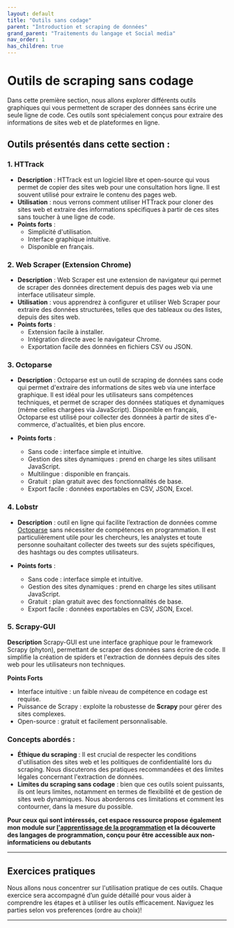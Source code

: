 ```yaml
---
layout: default
title: "Outils sans codage"
parent: "Introduction et scraping de données"
grand_parent: "Traitements du langage et Social media"
nav_order: 1
has_children: true
---
```


# Outils de scraping sans codage

Dans cette première section, nous allons explorer différents outils graphiques qui vous permettent de scraper des données sans écrire une seule ligne de code. Ces outils sont spécialement conçus pour extraire des informations de sites web et de plateformes en ligne.

## Outils présentés dans cette section :

### 1. **HTTrack**
- **Description** : HTTrack est un logiciel libre et open-source qui vous permet de copier des sites web pour une consultation hors ligne. Il est souvent utilisé pour extraire le contenu des pages web.
- **Utilisation** : nous verrons comment utiliser HTTrack pour cloner des sites web et extraire des informations spécifiques à partir de ces sites sans toucher à une ligne de code.
- **Points forts** :
  - Simplicité d'utilisation.
  - Interface graphique intuitive.
  - Disponible en français.

### 2. **Web Scraper (Extension Chrome)**
- **Description** : Web Scraper est une extension de navigateur qui permet de scraper des données directement depuis des pages web via une interface utilisateur simple.
- **Utilisation** : vous apprendrez à configurer et utiliser Web Scraper pour extraire des données structurées, telles que des tableaux ou des listes, depuis des sites web.
- **Points forts** :
  - Extension facile à installer.
  - Intégration directe avec le navigateur Chrome.
  - Exportation facile des données en fichiers CSV ou JSON.

### 3. **Octoparse**
- **Description** : Octoparse est un outil de scraping de données sans code qui permet d'extraire des informations de sites web via une interface graphique. Il est idéal pour les utilisateurs sans compétences techniques, et permet de scraper des données statiques et dynamiques (même celles chargées via JavaScript). Disponible en français, Octoparse est utilisé pour collecter des données à partir de sites d'e-commerce, d'actualités, et bien plus encore.

- **Points forts** :
  - Sans code : interface simple et intuitive.
  - Gestion des sites dynamiques : prend en charge les sites utilisant JavaScript.
  - Multilingue : disponible en français.
  - Gratuit : plan gratuit avec des fonctionnalités de base.
  - Export facile : données exportables en CSV, JSON, Excel.
  
### 4. **Lobstr**

- **Description** : outil en ligne qui facilite l’extraction de données comme [Octoparse](#3-octoparse) sans nécessiter de compétences en programmation. Il est particulièrement utile pour les chercheurs, les analystes et toute personne souhaitant collecter des tweets sur des sujets spécifiques, des hashtags ou des comptes utilisateurs.

- **Points forts** :
  - Sans code : interface simple et intuitive.
  - Gestion des sites dynamiques : prend en charge les sites utilisant JavaScript.
  - Gratuit : plan gratuit avec des fonctionnalités de base.
  - Export facile : données exportables en CSV, JSON, Excel.

### 5. Scrapy-GUI
 **Description** Scrapy-GUI est une interface graphique pour le framework Scrapy (phyton), permettant de scraper des données sans écrire de code. Il simplifie la création de spiders et l'extraction de données depuis des sites web pour les utilisateurs non techniques.

**Points Forts**
- Interface intuitive : un faible niveau de compétence en codage est requise.
- Puissance de Scrapy : exploite la robustesse de **Scrapy** pour gérer des sites complexes.
- Open-source : gratuit et facilement personnalisable.
  
### Concepts abordés :

- **Éthique du scraping** : Il est crucial de respecter les conditions d'utilisation des sites web et les politiques de confidentialité lors du scraping. Nous discuterons des pratiques recommandées et des limites légales concernant l'extraction de données.
- **Limites du scraping sans codage** : bien que ces outils soient puissants, ils ont leurs limites, notamment en termes de flexibilité et de gestion de sites web dynamiques. Nous aborderons ces limitations et comment les contourner, dans la mesure du possible.

**Pour ceux qui sont intéressés, cet espace ressource propose également mon module sur [l'apprentissage de la programmation](https://ressources.mkante.ml/programming/apprendre-programmer.html) et la découverte des langages de programmation, conçu pour être accessible aux non-informaticiens ou debutants**

---

## Exercices pratiques

Nous allons nous concentrer sur l'utilisation pratique de ces outils. Chaque exercice sera accompagné d’un guide détaillé pour vous aider à comprendre les étapes et à utiliser les outils efficacement. Naviguez les parties selon vos preferences (ordre au choix)!

---

